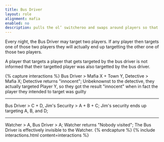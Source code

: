 ```yaml
---
title: Bus Driver
layout: role
alignment: mafia
enabled: no
description: pulls the ol’ switcheroo and swaps around players so that PRs target the wrong person
---
```


Every night, the Bus Driver may target two players. If any player then targets one of those two players they will actually end up targetting the other one of those two players.

A player that targets a player that gets targeted by the bus driver is not informed that their targetted player was also targetted by the bus driver.

{% capture interactions %}
Bus Driver > Mafia X + Town Y, Detective > Mafia X;
Detective returns "innocent";
Unbeknownst to the detective, they actually targeted Player Y, so they got the result "innocent" when in fact the player they intended to target was guilty

---
Bus Driver > C + D, Jim's Security > A + B + C;
Jim's security ends up targeting A, B, and D;

---
Watcher > A, Bus Driver > A;
Watcher returns "Nobody visited";
The Bus Driver is effectively invisible to the Watcher.
{% endcapture %}
{% include interactions.html content=interactions %}
